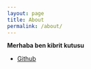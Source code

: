 ```yaml
---
layout: page
title: About
permalink: /about/
---
```

**Merhaba ben kibrit kutusu**

* [Github](http://github.com/kuoa)

